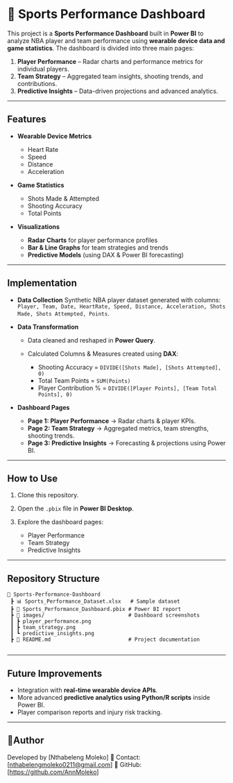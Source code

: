 # 🏀 Sports Performance Dashboard

This project is a **Sports Performance Dashboard** built in **Power BI** to analyze NBA player and team performance using **wearable device data and game statistics**. The dashboard is divided into three main pages:

1. **Player Performance** – Radar charts and performance metrics for individual players.
2. **Team Strategy** – Aggregated team insights, shooting trends, and contributions.
3. **Predictive Insights** – Data-driven projections and advanced analytics.

---

## Features

* **Wearable Device Metrics**

  * Heart Rate
  * Speed
  * Distance
  * Acceleration

* **Game Statistics**

  * Shots Made & Attempted
  * Shooting Accuracy
  * Total Points

* **Visualizations**

  * **Radar Charts** for player performance profiles
  * **Bar & Line Graphs** for team strategies and trends
  * **Predictive Models** (using DAX & Power BI forecasting)

---

## Implementation

* **Data Collection**
  Synthetic NBA player dataset generated with columns:
  `Player, Team, Date, HeartRate, Speed, Distance, Acceleration, Shots Made, Shots Attempted, Points`.

* **Data Transformation**

  * Data cleaned and reshaped in **Power Query**.
  * Calculated Columns & Measures created using **DAX**:

    * Shooting Accuracy = `DIVIDE([Shots Made], [Shots Attempted], 0)`
    * Total Team Points = `SUM(Points)`
    * Player Contribution % = `DIVIDE([Player Points], [Team Total Points], 0)`

* **Dashboard Pages**

  * **Page 1: Player Performance** → Radar charts & player KPIs.
  * **Page 2: Team Strategy** → Aggregated metrics, team strengths, shooting trends.
  * **Page 3: Predictive Insights** → Forecasting & projections using Power BI.

---

## How to Use

1. Clone this repository.
2. Open the `.pbix` file in **Power BI Desktop**.
3. Explore the dashboard pages:

   * Player Performance
   * Team Strategy
   * Predictive Insights

---

## Repository Structure

```
📁 Sports-Performance-Dashboard
 ┣ 📊 Sports_Performance_Dataset.xlsx   # Sample dataset  
 ┣ 📄 Sports_Performance_Dashboard.pbix # Power BI report  
 ┣ 📁 images/                           # Dashboard screenshots  
 ┃ ┣ player_performance.png  
 ┃ ┣ team_strategy.png  
 ┃ ┗ predictive_insights.png  
 ┣ 📄 README.md                         # Project documentation  
 
```

---

## Future Improvements

* Integration with **real-time wearable device APIs**.
* More advanced **predictive analytics using Python/R scripts** inside Power BI.
* Player comparison reports and injury risk tracking.

---

## 👨Author

Developed by \[Nthabeleng Moleko]
📧 Contact: \[nthabelengmoleko0211@gmail.com]
🔗 GitHub: \[https://github.com/AnnMoleko]



